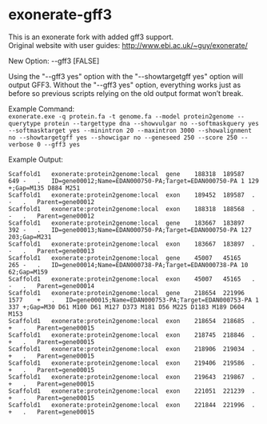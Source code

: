 exonerate-gff3
==============

This is an exonerate fork with added gff3 support.  
Original website with user guides: http://www.ebi.ac.uk/~guy/exonerate/

New Option:
   --gff3 [FALSE]
   
Using the "--gff3 yes" option with the "--showtargetgff yes" option will output GFF3. Without the "--gff3 yes" option, everything works just as before so previous scripts relying on the old output format won’t break. 
   
Example Command:  
`exonerate.exe -q protein.fa -t genome.fa --model protein2genome --querytype protein --targettype dna --showvulgar no --softmaskquery yes --softmasktarget yes --minintron 20 --maxintron 3000 --showalignment no --showtargetgff yes --showcigar no --geneseed 250 --score 250 --verbose 0 --gff3 yes`

Example Output:
```
Scaffold1	exonerate:protein2genome:local	gene	188318	189587	649	-	.	ID=gene00012;Name=EDAN000750-PA;Target=EDAN000750-PA 1 129 +;Gap=M135 D884 M251
Scaffold1	exonerate:protein2genome:local	exon	189452	189587	.	-	.	Parent=gene00012
Scaffold1	exonerate:protein2genome:local	exon	188318	188568	.	-	.	Parent=gene00012
Scaffold1	exonerate:protein2genome:local	gene	183667	183897	392	-	.	ID=gene00013;Name=EDAN000750-PA;Target=EDAN000750-PA 127 203;Gap=M231
Scaffold1	exonerate:protein2genome:local	exon	183667	183897	.	-	.	Parent=gene00013
Scaffold1	exonerate:protein2genome:local	gene	45007	45165	265	-	.	ID=gene00014;Name=EDAN000738-PA;Target=EDAN000738-PA 10 62;Gap=M159
Scaffold1	exonerate:protein2genome:local	exon	45007	45165	.	-	.	Parent=gene00014
Scaffold1	exonerate:protein2genome:local	gene	218654	221996	1577	+	.	ID=gene00015;Name=EDAN000753-PA;Target=EDAN000753-PA 1 337 +;Gap=M30 D61 M100 D61 M127 D373 M181 D56 M225 D1183 M189 D604 M153
Scaffold1	exonerate:protein2genome:local	exon	218654	218685	.	+	.	Parent=gene00015
Scaffold1	exonerate:protein2genome:local	exon	218745	218846	.	+	.	Parent=gene00015
Scaffold1	exonerate:protein2genome:local	exon	218906	219034	.	+	.	Parent=gene00015
Scaffold1	exonerate:protein2genome:local	exon	219406	219586	.	+	.	Parent=gene00015
Scaffold1	exonerate:protein2genome:local	exon	219643	219867	.	+	.	Parent=gene00015
Scaffold1	exonerate:protein2genome:local	exon	221051	221239	.	+	.	Parent=gene00015
Scaffold1	exonerate:protein2genome:local	exon	221844	221996	.	+	.	Parent=gene00015
```
